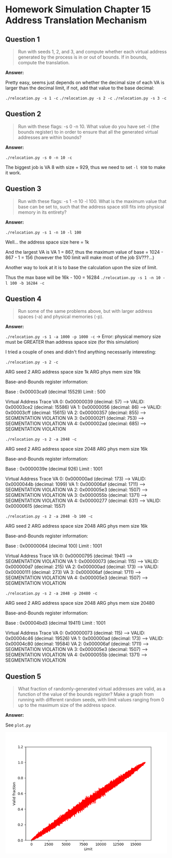 # Homework Simulation Chapter 15 Address Translation Mechanism

## Question 1

> Run with seeds 1, 2, and 3, and compute whether each virtual address generated by the process is in or out of bounds. If in bounds, compute the translation.

**Answer:**

Pretty easy, seems just depends on whether the decimal size of each VA is larger than the decimal limit, if not, add that value to the base decimal:

`./relocation.py -s 1 -c`
`./relocation.py -s 2 -c`
`./relocation.py -s 3 -c`

## Question 2

> Run with these flags: -s 0 -n 10. What value do you have set -l (the bounds register) to in order to ensure that all the generated virtual addresses are within bounds?

**Answer:**

`./relocation.py -s 0 -n 10 -c`

The biggest job is VA 8 with size = 929, thus we need to set `-l 930` to make it work.

## Question 3

> Run with these flags: -s 1 -n 10 -l 100. What is the maximum value that base can be set to, such that the address space still fits into physical memory in its entirety?

**Answer:**

`./relocation.py -s 1 -n 10 -l 100`

Well... the address space size here = 1k

And the largest VA is VA 1 = 867, thus the maximum value of base = 1024 - 867 - 1 = 156 (however the 100 limit will make most of the job SV???...)

Another way to look at it is to base the calculation upon the size of limit.

Thus the max base will be 16k - 100 = 16284
`./relocation.py -s 1 -n 10 -l 100 -b 16284 -c`

## Question 4

> Run some of the same problems above, but with larger address spaces (-a) and physical memories (-p).

**Answer:**

`./relocation.py -s 1 -a 1000 -p 1000 -c` -> Error: physical memory size must be GREATER than address space size (for this simulation)

I tried a couple of ones and didn't find anything necessarily interesting:

`./relocation.py -s 2 -c`

ARG seed 2
ARG address space size 1k
ARG phys mem size 16k

Base-and-Bounds register information:

Base : 0x00003ca9 (decimal 15529)
Limit : 500

Virtual Address Trace
VA 0: 0x00000039 (decimal: 57) --> VALID: 0x00003ce2 (decimal: 15586)
VA 1: 0x00000056 (decimal: 86) --> VALID: 0x00003cff (decimal: 15615)
VA 2: 0x00000357 (decimal: 855) --> SEGMENTATION VIOLATION
VA 3: 0x000002f1 (decimal: 753) --> SEGMENTATION VIOLATION
VA 4: 0x000002ad (decimal: 685) --> SEGMENTATION VIOLATION

`./relocation.py -s 2 -a 2048 -c`

ARG seed 2
ARG address space size 2048
ARG phys mem size 16k

Base-and-Bounds register information:

Base : 0x0000039e (decimal 926)
Limit : 1001

Virtual Address Trace
VA 0: 0x000000ad (decimal: 173) --> VALID: 0x0000044b (decimal: 1099)
VA 1: 0x000006af (decimal: 1711) --> SEGMENTATION VIOLATION
VA 2: 0x000005e3 (decimal: 1507) --> SEGMENTATION VIOLATION
VA 3: 0x0000055b (decimal: 1371) --> SEGMENTATION VIOLATION
VA 4: 0x00000277 (decimal: 631) --> VALID: 0x00000615 (decimal: 1557)

`./relocation.py -s 2 -a 2048 -b 100 -c`

ARG seed 2
ARG address space size 2048
ARG phys mem size 16k

Base-and-Bounds register information:

Base : 0x00000064 (decimal 100)
Limit : 1001

Virtual Address Trace
VA 0: 0x00000795 (decimal: 1941) --> SEGMENTATION VIOLATION
VA 1: 0x00000073 (decimal: 115) --> VALID: 0x000000d7 (decimal: 215)
VA 2: 0x000000ad (decimal: 173) --> VALID: 0x00000111 (decimal: 273)
VA 3: 0x000006af (decimal: 1711) --> SEGMENTATION VIOLATION
VA 4: 0x000005e3 (decimal: 1507) --> SEGMENTATION VIOLATION

`./relocation.py -s 2 -a 2048 -p 20480 -c`

ARG seed 2
ARG address space size 2048
ARG phys mem size 20480

Base-and-Bounds register information:

Base : 0x00004bd3 (decimal 19411)
Limit : 1001

Virtual Address Trace
VA 0: 0x00000073 (decimal: 115) --> VALID: 0x00004c46 (decimal: 19526)
VA 1: 0x000000ad (decimal: 173) --> VALID: 0x00004c80 (decimal: 19584)
VA 2: 0x000006af (decimal: 1711) --> SEGMENTATION VIOLATION
VA 3: 0x000005e3 (decimal: 1507) --> SEGMENTATION VIOLATION
VA 4: 0x0000055b (decimal: 1371) --> SEGMENTATION VIOLATION

## Question 5

> What fraction of randomly-generated virtual addresses are valid, as a function of the value of the bounds register? Make a graph from running with different random seeds, with limit values ranging from 0 up to the maximum size of the address space.

**Answer:**

See `plot.py`

![](Figure_1.png)
